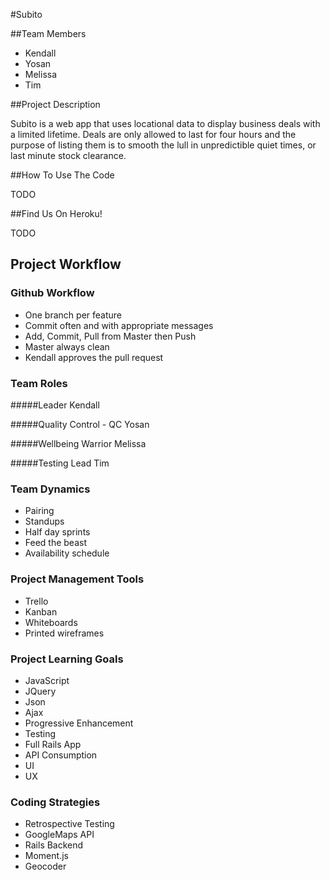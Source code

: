 #Subito

##Team Members
- Kendall
- Yosan
- Melissa
- Tim


##Project Description

Subito is a web app that uses locational data to display business deals with a limited lifetime. Deals are only allowed to last for four hours and the purpose of listing them is to smooth the lull in unpredictible quiet times, or last minute stock clearance.

##How To Use The Code

TODO


##Find Us On Heroku!

TODO


##  Project Workflow

### Github Workflow

- One branch per feature
- Commit often and with appropriate messages
- Add, Commit, Pull from Master then Push
- Master always clean
- Kendall approves the pull request

### Team Roles

#####Leader
Kendall

#####Quality Control - QC
Yosan

#####Wellbeing Warrior
Melissa

#####Testing Lead
Tim

### Team Dynamics
- Pairing
- Standups
- Half day sprints
- Feed the beast
- Availability schedule

### Project Management Tools
- Trello
- Kanban
- Whiteboards
- Printed wireframes

### Project Learning Goals
- JavaScript
- JQuery
- Json
- Ajax
- Progressive Enhancement
- Testing
- Full Rails App
- API Consumption
- UI
- UX

### Coding Strategies
- Retrospective Testing
- GoogleMaps API
- Rails Backend
- Moment.js
- Geocoder


